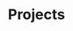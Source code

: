 ---
title: Projects
type: landing

sections:

  - block: markdown
    content:
      title: Our Research Projects
      subtitle: ''
      text: ''
    design:
      columns: '1'
    
  - block: collection
    id: projects
    content:
      title: ''
      subtitle: ''
      text: ''
      # 选择要显示的页面类型
      page_type: project
      # 显示数量（0 = 全部）
      count: 2
      # 过滤器
      filters:
        folders:
          - project
        author: ""
        category: ""
        tag: ""
        exclude_featured: false
        exclude_future: false
        exclude_past: false
        publication_type: ""
      # 排序
      order: desc
      # 归档页面
      archive:
        enable: false
    design:
      # 选择视图类型
      # 可选: list, compact, card, citation, showcase
      view: card
      # 列数
      columns: '2'
---